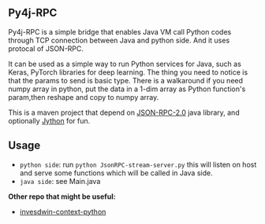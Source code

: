 ## Py4j-RPC

Py4j-RPC is a simple bridge that enables Java VM call Python codes through TCP connection between Java and python side. And it uses protocal of JSON-RPC.

It can be used as a simple way to run Python services for Java, such as Keras, PyTorch libraries for deep learning. The thing you need to notice is that the params to send is basic type. There is a walkaround if you need numpy array in python, put the data in a 1-dim array as Python function's param,then reshape and copy to numpy array.

This is a maven project that depend on [JSON-RPC-2.0](http://www.jsonrpc.org/specification) java library, and optionally [Jython](http://www.jython.org) for fun.

## Usage

- `python side`: run `python JsonRPC-stream-server.py`
  this will listen on host and serve some functions which will be called in Java side.
- `java side`: see Main.java

**Other repo that might be useful:**
- [invesdwin-context-python](https://github.com/subes/invesdwin-context-python)
